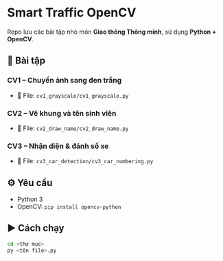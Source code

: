 #  Smart Traffic OpenCV

Repo lưu các bài tập nhỏ môn **Giao thông Thông minh**, sử dụng **Python + OpenCV**.

## 📘 Bài tập

### CV1 – Chuyển ảnh sang đen trắng
- 📄 File: `cv1_grayscale/cv1_grayscale.py`

### CV2 – Vẽ khung và tên sinh viên
- 📄 File: `cv2_draw_name/cv2_draw_name.py`

### CV3 – Nhận diện & đánh số xe
- 📄 File: `cv3_car_detection/cv3_car_numbering.py`

## ⚙️ Yêu cầu
- Python 3
- OpenCV: `pip install opencv-python`

## ▶️ Cách chạy

```bash
cd <thư mục>
py <tên file>.py
